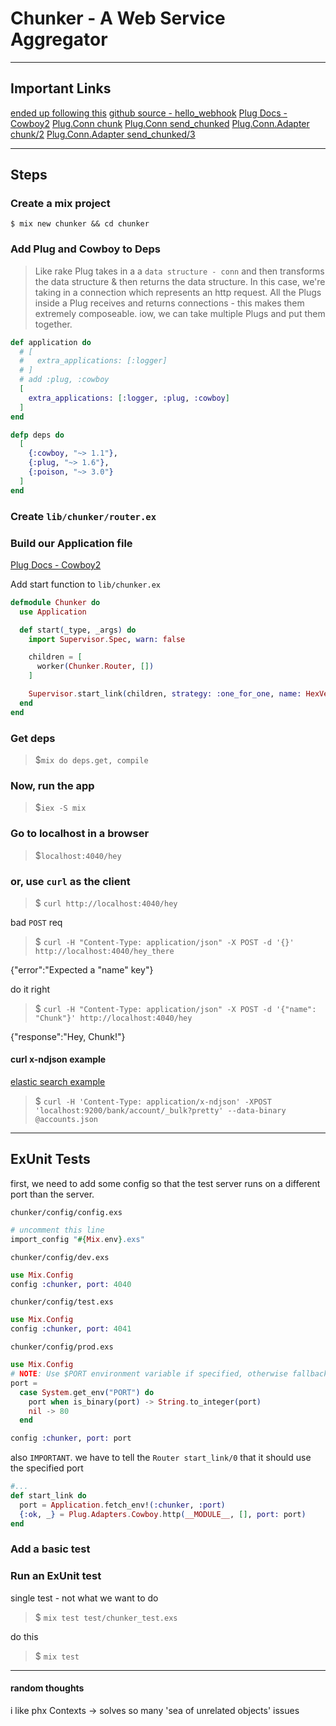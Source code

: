 # Chunker - A Web Service Aggregator

---
## Important Links
[ended up following this](https://samueldavies.net/2017/04/29/how-to-build-a-lightweight-webhook-endpoint-in-elixir-with-plug-not-phoenix/)
[github source - hello_webhook](https://github.com/samphilipd/hello_webhook)
[Plug Docs - Cowboy2](https://hexdocs.pm/plug/Plug.Adapters.Cowboy2.html#child_spec/1)
[Plug.Conn chunk](https://hexdocs.pm/plug/Plug.Conn.html#chunk/2)
[Plug.Conn send_chunked](https://hexdocs.pm/plug/Plug.Conn.html#send_chunked/2)
[Plug.Conn.Adapter <adapter> chunk/2](https://hexdocs.pm/plug/Plug.Conn.Adapter.html#c:chunk/2)
[Plug.Conn.Adapter <adapter> send_chunked/3](https://hexdocs.pm/plug/Plug.Conn.Adapter.html#c:send_chunked/3)


---
## Steps

### Create a mix project

`$ mix new chunker && cd chunker`

### Add Plug and Cowboy to Deps

> Like rake Plug takes in a a `data structure - conn` and then transforms the data structure & then returns the data structure. In this case, we're taking in a connection which represents an http request. All the Plugs inside a Plug receives and returns connections - this makes them extremely composeable. iow, we can take multiple Plugs and put them together.

```elixir
def application do
  # [
  #   extra_applications: [:logger]
  # ]
  # add :plug, :cowboy
  [
    extra_applications: [:logger, :plug, :cowboy]
  ]
end

defp deps do
  [
    {:cowboy, "~> 1.1"},
    {:plug, "~> 1.6"},
    {:poison, "~> 3.0"}
  ]
end
```

### Create `lib/chunker/router.ex`

### Build our Application file
[Plug Docs - Cowboy2](https://hexdocs.pm/plug/Plug.Adapters.Cowboy2.html#child_spec/1)

Add start function to `lib/chunker.ex`

```elixir
defmodule Chunker do
  use Application

  def start(_type, _args) do
    import Supervisor.Spec, warn: false

    children = [
      worker(Chunker.Router, [])
    ]

    Supervisor.start_link(children, strategy: :one_for_one, name: HexVersionSupervisor)
  end
end
```


### Get deps
> $`mix do deps.get, compile`

### Now, run the app
> $`iex -S mix`

### Go to localhost in a browser
> $`localhost:4040/hey`

### or, use `curl` as the client

> $ `curl http://localhost:4040/hey`

bad `POST` req
> $ `curl -H "Content-Type: application/json" -X POST -d '{}' http://localhost:4040/hey_there`

{"error":"Expected a \"name\" key"}

do it right

> $ `curl -H "Content-Type: application/json" -X POST -d '{"name": "Chunk"}' http://localhost:4040/hey`

{"response":"Hey, Chunk!"}

#### curl x-ndjson example
[elastic search example](https://www.elastic.co/guide/en/kibana/current/tutorial-load-dataset.html)

> $ `curl -H 'Content-Type: application/x-ndjson' -XPOST 'localhost:9200/bank/account/_bulk?pretty' --data-binary @accounts.json`

----

## ExUnit Tests

first, we need to add some config so that the test server runs on a different port than the server.

`chunker/config/config.exs`

```elixir
# uncomment this line
import_config "#{Mix.env}.exs"
```

`chunker/config/dev.exs`

```elixir
use Mix.Config
config :chunker, port: 4040
```

`chunker/config/test.exs`

```elixir
use Mix.Config
config :chunker, port: 4041
```

`chunker/config/prod.exs`

```elixir
use Mix.Config
# NOTE: Use $PORT environment variable if specified, otherwise fallback to port 80
port =
  case System.get_env("PORT") do
    port when is_binary(port) -> String.to_integer(port)
    nil -> 80
  end

config :chunker, port: port
```

also `IMPORTANT`.  we have to tell the `Router start_link/0` that it should use the specified port

```elixir
#...
def start_link do
  port = Application.fetch_env!(:chunker, :port)
  {:ok, _} = Plug.Adapters.Cowboy.http(__MODULE__, [], port: port)
end
```

### Add a basic test

### Run an ExUnit test

single test - not what we want to do
> $ `mix test test/chunker_test.exs`

do this
> $ `mix test`

----
#### random thoughts
i like phx Contexts -> solves so many 'sea of unrelated objects' issues

